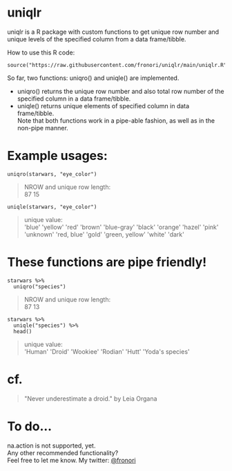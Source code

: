 # uniqlr  
uniqlr is a R package with custom functions to get unique row number and unique levels of the specified column from a data frame/tibble.

How to use this R code: 
```
source("https://raw.githubusercontent.com/fronori/uniqlr/main/uniqlr.R")
```

So far, two functions: uniqro() and uniqle() are implemented.
- uniqro() returns the unique row number and also total row number of the specified column in a data frame/tibble.
- uniqle() returns unique elements of specified column in data frame/tibble.  
Note that both functions work in a pipe-able fashion, as well as in the non-pipe manner.

# Example usages: 
```
uniqro(starwars, "eye_color") 
```
>NROW and unique row length:  
>87 15

```
uniqle(starwars, "eye_color")
```
>unique value:  
>'blue' 'yellow' 'red' 'brown' 'blue-gray' 'black' 'orange' 'hazel' 'pink' 'unknown' 'red, blue' 'gold' 'green, yellow' 'white' 'dark'

# These functions are pipe friendly!
```
starwars %>%  
  uniqro("species")
```
>NROW and unique row length:  
>87 13

```
starwars %>% 
  uniqle("species") %>%
  head()
```
>unique value:  
>'Human' 'Droid' 'Wookiee' 'Rodian' 'Hutt' 'Yoda\'s species'  

# cf.
>"Never underestimate a droid." by Leia Organa

# To do...
na.action is not supported, yet.  
Any other recommended functionality?  
Feel free to let me know. My twitter: [@fronori](https://twitter.com/fronori)
